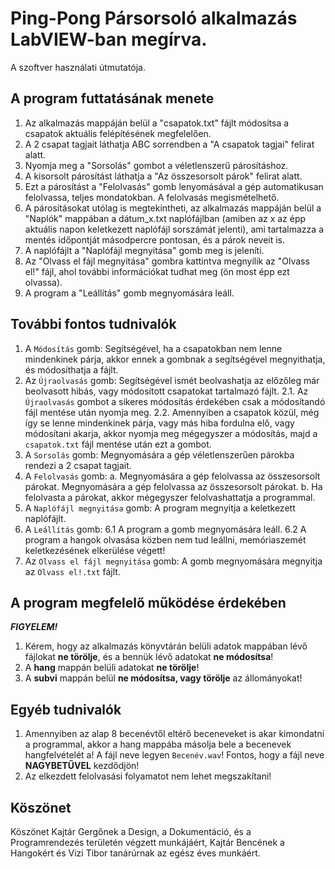 # Ping-Pong Pársorsoló alkalmazás LabVIEW-ban megírva.
A szoftver használati útmutatója.

## A program futtatásának menete
   1. Az alkalmazás mappáján belül a "csapatok.txt" fájlt módosítsa a csapatok aktuális felépítésének megfelelően.
   2. A 2 csapat tagjait láthatja ABC sorrendben a "A csapatok tagjai" felirat alatt.
   3. Nyomja meg a "Sorsolás" gombot a véletlenszerű párosításhoz.
   4. A kisorsolt párosítást láthatja a "Az összesorsolt párok" felirat alatt.
   5. Ezt a párosítást a "Felolvasás" gomb lenyomásával a gép automatikusan felolvassa, teljes mondatokban. A felolvasás megismételhető.
   6. A párosításokat utólag is megtekintheti, az alkalmazás mappáján belül a "Naplók" mappában a dátum_x.txt naplófájlban (amiben az x az épp aktuális napon keletkezett naplófájl sorszámát jelenti), ami tartalmazza a mentés időpontját másodpercre pontosan, és a párok neveit is.
   7. A naplófájlt a "Naplófájl megnyitása" gomb meg is jeleníti.
   8. Az "Olvass el fájl megnyitása" gombra kattintva megnyílik az "Olvass el!" fájl, ahol további információkat tudhat meg (ön most épp ezt olvassa).
   9. A program a "Leállítás" gomb megnyomására leáll.

## További fontos tudnivalók
   1. A `Módosítás` gomb: 
      Segítségével, ha a csapatokban nem lenne mindenkinek párja, akkor ennek a gombnak a segítségével megnyithatja, és módosíthatja a fájlt.
   2. Az `Újraolvasás` gomb: Segítségével ismét beolvashatja az előzőleg már beolvasott hibás, vagy módosított csapatokat tartalmazó fájlt.
      2.1. Az `Újraolvasás` gombot a sikeres módosítás érdekében csak a módosítandó fájl mentése után nyomja meg.
      2.2. Amennyiben a csapatok közül, még így se lenne mindenkinek párja, vagy más hiba fordulna elő, vagy módosítani akarja, akkor nyomja meg mégegyszer a módosítás, majd a `csapatok.txt` fájl mentése után ezt a gombot.
   3. A `Sorsolás` gomb:
      Megnyomására a gép véletlenszerűen párokba rendezi a 2 csapat tagjait.
   4. A `Felolvasás` gomb:
      a. Megnyomására a gép felolvassa az összesorsolt párokat. Megnyomására a gép felolvassa az összesorsolt párokat.
      b. Ha felolvasta a párokat, akkor mégegyszer felolvashattatja a programmal.
   5. A `Naplófájl megnyitása` gomb:
      A program megnyitja a keletkezett naplófájlt.
   6. A `Leállítás` gomb:
      6.1 A program a gomb megnyomására leáll.
      6.2 A program a hangok olvasása közben nem tud leállni, memóriaszemét keletkezésének elkerülése végett!
   7. Az `Olvass el fájl megnyitása` gomb:
      A gomb megnyomására megnyitja az `Olvass el!.txt` fájlt.

## **A program megfelelő működése érdekében**
   **_FIGYELEM!_**
   1. Kérem, hogy az alkalmazás könyvtárán belüli adatok mappában lévő fájlokat **ne törölje**, és a bennük lévő adatokat **ne módosítsa**!
   2. A **hang** mappán belüli adatokat **ne törölje**!
   3. A **subvi** mappán belül **ne módosítsa, vagy törölje** az állományokat!

## Egyéb tudnivalók
   1. Amennyiben az alap 8 becenévtől eltérő beceneveket is akar kimondatni a programmal, akkor a hang mappába másolja bele a becenevek hangfelvételét a! A fájl neve legyen `Becenév.wav`! Fontos, hogy a fájl neve **NAGYBETŰVEL** kezdődjön!
   2. Az elkezdett felolvasási folyamatot nem lehet megszakítani!

## Köszönet
   Köszönet Kajtár Gergőnek a Design, a Dokumentáció, és a Programrendezés területén végzett munkájáért, Kajtár Bencének a Hangokért és Vizi Tibor tanárúrnak az egész éves munkáért.
